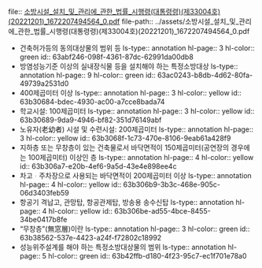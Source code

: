 file:: [소방시설_설치_및_관리에_관한_법률_시행령(대통령령)(제33004호)(20221201)_1672207494564_0.pdf](../assets/소방시설_설치_및_관리에_관한_법률_시행령(대통령령)(제33004호)(20221201)_1672207494564_0.pdf)
file-path:: ../assets/소방시설_설치_및_관리에_관한_법률_시행령(대통령령)(제33004호)(20221201)_1672207494564_0.pdf

- 건축허가등의 동의대상물의 범위 등
  ls-type:: annotation
  hl-page:: 3
  hl-color:: green
  id:: 63abf246-098f-4361-87dc-62991da00db8
- 방염성능기준 이상의 실내장식물 등을 설치해야 하는 특정소방대상
  ls-type:: annotation
  hl-page:: 9
  hl-color:: green
  id:: 63ac0243-b8db-4d62-80fa-49739a2531d0
- 400제곱미터 이상
  ls-type:: annotation
  hl-page:: 3
  hl-color:: yellow
  id:: 63b30684-bdec-4930-ac00-a7cce8bada74
- 학교시설: 100제곱미터
  ls-type:: annotation
  hl-page:: 3
  hl-color:: yellow
  id:: 63b30689-9da9-4946-bf82-351d76149abf
- 노유자(老幼者) 시설 및 수련시설: 200제곱미터
  ls-type:: annotation
  hl-page:: 3
  hl-color:: yellow
  id:: 63b3068f-1c73-470e-8106-9eab61a428f9
- 지하층 또는 무창층이 있는 건축물로서 바닥면적이 150제곱미터(공연장의 경우에는 100제곱미터) 이상인 층
  ls-type:: annotation
  hl-page:: 4
  hl-color:: yellow
  id:: 63b306a7-e20b-4ef6-9a5d-43e4e898ee4c
- 차고ᆞ주차장으로 사용되는 바닥면적이 200제곱미터 이상
  ls-type:: annotation
  hl-page:: 4
  hl-color:: yellow
  id:: 63b306b9-3b3c-468e-905c-06d3403feb59
- 항공기 격납고, 관망탑, 항공관제탑, 방송용 송수신탑
  ls-type:: annotation
  hl-page:: 4
  hl-color:: yellow
  id:: 63b306be-ad55-4bce-8455-34be0417b8fe
- “무창층”(無窓層)이란
  ls-type:: annotation
  hl-page:: 3
  hl-color:: green
  id:: 63b38562-537e-4423-a24f-f72802c18992
- 성능위주설계를 해야 하는 특정소방대상물의 범위
  ls-type:: annotation
  hl-page:: 5
  hl-color:: green
  id:: 63b42ffb-d180-4f23-95c7-ec1f701e78a0